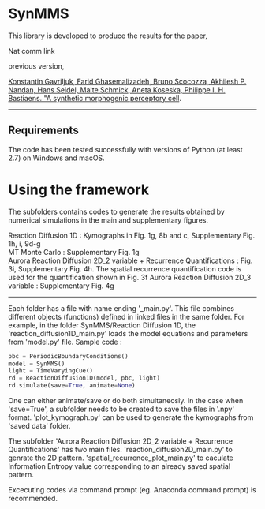 # SynMMS

This library is developed to produce the results for the paper, 

Nat comm link

previous version,

[Konstantin Gavriljuk, Farid Ghasemalizadeh, Bruno Scocozza, Akhilesh P. Nandan, Hans Seidel, Malte Schmick, Aneta Koseska, Philippe I. H. Bastiaens. "A synthetic morphogenic perceptory cell](https://doi.org/10.1101/481887).

-------------------------
Requirements
-------------------------

The code has been tested successfully with versions of Python (at least 2.7) on Windows and macOS.

Using the framework
===================

The subfolders contains codes to generate the results obtained by numerical simulations in the main and supplementary figures.

Reaction Diffusion 1D : Kymographs in Fig. 1g, 8b and c, Supplementary Fig. 1h, i, 9d-g\
MT Monte Carlo               : Supplementary Fig. 1g \
Aurora Reaction Diffusion 2D_2 variable + Recurrence Quantifications : Fig. 3i, Supplementary Fig. 4h. The spatial recurrence quantification code is used for the quantification shown in Fig. 3f
Aurora Reaction Diffusion 2D_3 variable                   : Supplementary Fig. 4g

-----------------------------------------------------------

Each folder has a file with name ending '_main.py'. This file combines different objects (functions) defined in linked files in the same folder. For example, in the folder SynMMS/Reaction Diffusion 1D,
the 'reaction_diffusion1D_main.py' loads the model equations and parameters from 'model.py' file. 
Sample code :
```python
pbc = PeriodicBoundaryConditions()
model = SynMMS()
light = TimeVaryingCue()
rd = ReactionDiffusion1D(model, pbc, light)
rd.simulate(save=True, animate=None)
```
One can either animate/save or do both simultaneosly. In the case when 'save=True', a subfolder needs to be created to save the files in '.npy' format.
'plot_kymograph.py' can be used to generate the kymographs from 'saved data' folder.

The subfolder 'Aurora Reaction Diffusion 2D_2 variable + Recurrence Quantifications' has two main files. 'reaction_diffusion2D_main.py' to genrate the 2D pattern.
'spatial_recurrence_plot_main.py' to caculate Information Entropy value corresponding to an already saved spatial pattern. 

Excecuting codes via command prompt (eg. Anaconda command prompt) is recommended.

